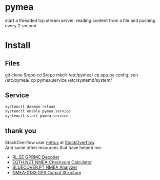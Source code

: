 # pymea
start a threaded tcp stream server.
reading content from a file and pushing every 2 second.
# Install
## Files
git clone $repo
cd $repo
mkdir /etc/pymea/
cp app.py config.json /etc/pymea/
cp pymea.service /etc/systemd/system/
## Service
```bash
systemctl daemon-reload
systemctl enable pymea.service
systemctl start pymea.service
```
## thank you
StackOverflow user [nettux](https://stackoverflow.com/users/2814626/) at [StackOverflow](https://stackoverflow.com/a/23828265).  
And some other resources that have helped me:  
- [RL.SE GPRMC Decoder](https://rl.se/gprmc)
- [EQTH.NET NMEA Checksum Calculator](https://nmeachecksum.eqth.net/)
- [BLUECOVER.PT NMEA Analyzer](https://swairlearn.bluecover.pt/nmea_analyser)
- [NMEA-0183 GPS Output Structure](https://adamchukpa.mcgill.ca/web_ssm/web_GPS_NMEA.html#RMC)
